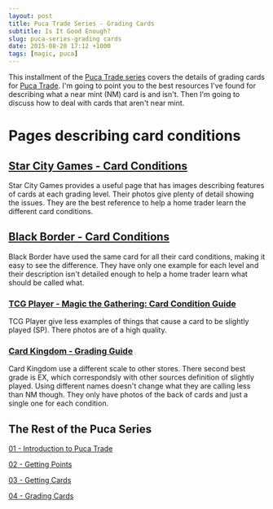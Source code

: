 ```yaml
---
layout: post
title: Puca Trade Series - Grading Cards                                                                                                                            
subtitle: Is It Good Enough?              
slug: puca-series-grading cards
date: 2015-08-20 17:12 +1000
tags: [magic, puca]
---
```


This installment of the [Puca Trade series][5] covers the details of grading 
cards for [Puca Trade][1]. I'm going to point you to the best resources I've 
found for describing what a near mint (NM) card is and isn't. Then I'm going 
to discuss how to deal with cards that aren't near mint.

# Pages describing card conditions

## [Star City Games - Card Conditions][6]

Star City Games provides a useful page that has images describing features of 
cards at each grading level. Their photos give plenty of detail showing the 
issues. They are the best reference to help a home trader learn the different
card conditions.

## [Black Border - Card Conditions][9]

Black Border have used the same card for all their card conditions, making it
easy to see the difference. They have only one example for each level and their
description isn't detailed enough to help a home trader learn what should be 
called what.

### [TCG Player - Magic the Gathering: Card Condition Guide][7]

TCG Player give less examples of things that cause a card to be slightly played
(SP). There photos are of a high quality.

### [Card Kingdom - Grading Guide][8]

Card Kingdom use a different scale to other stores. There second best grade is
EX, which correspondsly with other sources definition of slightly played. Using
different names doesn't change what they are calling less than NM though. They
only have photos of the back of cards and just a single one for each condition.

## The Rest of the Puca Series

[01 - Introduction to Puca Trade][101]

[02 - Getting Points][102]

[03 - Getting Cards][103]

[04 - Grading Cards][104]

[1]: https://pucatrade.com/invite/gift/65746
[2]: https://deckbox.org/users/LovesTha/
[3]: https://pucatrade.com/account/upgrade
[4]: /feed.xml
[5]: /blog/tag/puca/
[6]: http://www.starcitygames.com/pages/cardconditions
[7]: https://help.tcgplayer.com/hc/en-us/articles/201432037-Magic-the-Gathering-Card-Conditions
[8]: http://www.cardkingdom.com/static/grading
[9]: http://www.blackborder.com/cgi-bin/customscripts/help/condition.cgi
[101]: /2015-08-14-puca-01-introduction
[102]: /2015-08-16-puca-02-getting-points
[103]: /2015-09-01-puca-03-getting-cards
[104]: /-puca-04-grading-cards


